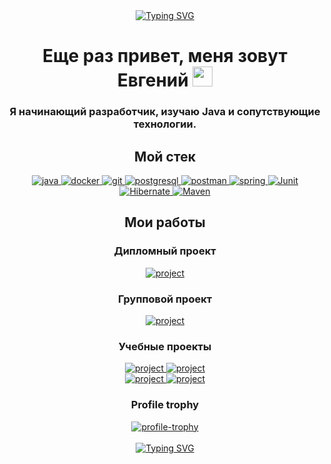[//]: # ([![Typing SVG]&#40;https://readme-typing-svg.herokuapp.com?font=Fira+Code&weight=250&size=250&duration=1500&pause=750&color=268BF7&center=true&vCenter=true&random=false&width=1000&height=300&lines=%D0%9F%D1%80%D0%B8%D0%B2%D0%B5%D1%82!;Hello!;%E5%97%A8%EF%BC%81&#41;]&#40;https://git.io/typing-svg&#41;)

<div align="center"><a href="https://git.io/typing-svg"><img src="https://readme-typing-svg.demolab.com?font=Fira+Code&weight=250&size=250&duration=1500&pause=750&center=true&vCenter=true&random=false&width=1000&height=300&lines=%D0%9F%D1%80%D0%B8%D0%B2%D0%B5%D1%82!;Salut!;Hallo!;Ciao!;Oi!;Cze%C5%9B%C4%87!;%D7%94%D6%B7%D7%99%D7%99;Selam!;Hej!;%E4%BD%A0%E5%A5%BD;Ahoj!;Hej!;%E0%A4%A8%E0%A4%AE%E0%A4%B8%E0%A5%8D%E0%A4%A4%E0%A5%87+;He;Terve!;Szia!;Hei;Hoi!;%CE%93%CE%B5%CE%B9%CE%AC+%CF%83%CE%BF%CF%85" alt="Typing SVG" /></a></div>
<h1 align="center">Еще раз привет, меня зовут Евгений <img src="https://github.com/blackcater/blackcater/raw/main/images/Hi.gif" height="32"/></h1>
<h3 align="center">Я начинающий разработчик, изучаю Java и сопутствующие технологии.</h3>


<h2 align="center">Мой стек</h2>
<div align="center">
    <a href="https://www.java.com" target="_blank" rel="noreferrer"> <img src="https://img.shields.io/badge/java-%23ED8B00.svg?style=for-the-badge&logo=openjdk&logoColor=white)" alt="java"/> </a>
    <a href="https://www.docker.com/" target="_blank" rel="noreferrer"> <img src="https://img.shields.io/badge/Docker-2CA5E0?style=for-the-badge&logo=docker&logoColor=white" alt="docker"/> </a>
    <a href="https://git-scm.com/" target="_blank" rel="noreferrer"> <img src="https://img.shields.io/badge/GIT-E44C30?style=for-the-badge&logo=git&logoColor=white" alt="git"/> </a>
    <a href="https://www.postgresql.org" target="_blank" rel="noreferrer"> <img src="https://img.shields.io/badge/postgres-%23316192.svg?style=for-the-badge&logo=postgresql&logoColor=white" alt="postgresql"/> </a>
    <a href="https://postman.com" target="_blank" rel="noreferrer"> <img src="https://img.shields.io/badge/Postman-FF6C37?style=for-the-badge&logo=postman&logoColor=white" alt="postman"/> </a>
    <a href="https://spring.io/" target="_blank" rel="noreferrer"> <img src="https://img.shields.io/badge/Spring_Boot-F2F4F9?style=for-the-badge&logo=spring-boot" alt="spring"/> </a>
    <a href="https://junit.org" target="_blank" rel="noreferrer"> <img src="https://img.shields.io/badge/Junit5-25A162?style=for-the-badge&logo=junit5&logoColor=white" alt="Junit"/> </a>
    <a href="https://hibernate.org" target="_blank" rel="noreferrer"> <img src="https://img.shields.io/badge/Hibernate-59666C?style=for-the-badge&logo=Hibernate&logoColor=white" alt="Hibernate" /> </a>
    <a href="https://maven.apache.org" target="_blank" rel="noreferrer"> <img src="https://img.shields.io/badge/apache_maven-C71A36?style=for-the-badge&logo=apachemaven&logoColor=white" alt="Maven" /></a>
</div>

<h2 align="center">Мои работы</h2>
<h3 align="center">Дипломный проект</h3>
<div align="center">
    <a href="https://github.com/Buhanzaz/java-explore-with-me" target="_project" rel="noreferrer"> <img src="https://github-readme-stats.vercel.app/api/pin/?username=Buhanzaz&repo=java-explore-with-me&theme=shadow_blue" alt="project"/> </a>
</div>
<h3 align="center">Групповой проект</h3>
<div align="center">
    <a href="https://github.com/Buhanzaz/java-filmorate" target="_project" rel="noreferrer"> <img src="https://github-readme-stats.vercel.app/api/pin/?username=Buhanzaz&repo=java-filmorate&theme=shadow_blue" alt="project"/> </a>
</div>
<h3 align="center">Учебные проекты</h3>
<div align="center">
    <a href="https://github.com/Buhanzaz/java-sprint1-hw-step-counter" target="_project" rel="noreferrer"> <img src="https://github-readme-stats.vercel.app/api/pin/?username=Buhanzaz&repo=java-sprint1-hw-step-counter&theme=shadow_blue" alt="project"/> </a>
    <a href="https://github.com/Buhanzaz/java-sprint2-hw-accounting-application" target="_project" rel="noreferrer"> <img src="https://github-readme-stats.vercel.app/api/pin/?username=Buhanzaz&repo=java-sprint2-hw-accounting-application&theme=shadow_blue" alt="project"/> </a> <br>
    <a href="https://github.com/Buhanzaz/java-kanban" target="_project" rel="noreferrer"> <img src="https://github-readme-stats.vercel.app/api/pin/?username=Buhanzaz&repo=java-kanban&theme=shadow_blue" alt="project"/> </a> 
    <a href="https://github.com/Buhanzaz/java-shareit" target="_project" rel="noreferrer"> <img src="https://github-readme-stats.vercel.app/api/pin/?username=Buhanzaz&repo=java-shareit&theme=shadow_blue" alt="project"/> </a> <br>
</div>

<h3 align="center">Profile trophy</h3>
<div align="center">
    <a href="https://github.com/ryo-ma/github-profile-trophy"><img src="https://github-profile-trophy.vercel.app/?username=buhanzaz&theme=discord&no-frame=true"  alt="profile-trophy"/></a> <br><br>
</div>


<div align="center">
    <a href="https://git.io/typing-svg"><img src="https://readme-typing-svg.demolab.com?font=Fira+Code&duration=1500&pause=750&center=true&random=false&width=435&lines=%D0%9C%D0%BE%D0%B8+%D0%BA%D0%BE%D0%BD%D1%82%D0%B0%D0%BA%D1%82%D1%8B" alt="Typing SVG" /></a><br>
<!--     <a href="mailto:Buhanza21@yandex.ru"><img src="https://img.shields.io/badge/Gmail-D14836?style=for-the-badge&logo=gmail&logoColor=white"  alt="gmail"/></a>
    <a href="https://t.me/gsom21"><img src="https://img.shields.io/badge/Telegram-2CA5E0?style=for-the-badge&logo=telegram&logoColor=white"  alt="telegram"/></a><br> -->

[//]: # (<a href="mailto:Buhanza21@yandex.ru"><img src="https://img.shields.io/badge/вконтакте-%232E87FB.svg?&style=for-the-badge&logo=vk&logoColor=white"  alt="vk"/></a> <br>)
</div>

<!--
**Buhanzaz/Buhanzaz** is a ✨ _special_ ✨ repository because its `README.md` (this file) appears on your GitHub profile.

Here are some ideas to get you started:

- 🔭 I’m currently working on ...
- 🌱 I’m currently learning ...
- 👯 I’m looking to collaborate on ...
- 🤔 I’m looking for help with ...
- 💬 Ask me about ...
- 📫 How to reach me: ...
- 😄 Pronouns: ...
- ⚡ Fun fact: ...
-->
